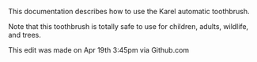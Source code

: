 This documentation describes how to use the Karel automatic toothbrush.

Note that this toothbrush is totally safe to use for children, adults, wildlife, and trees.

This edit was made on Apr 19th 3:45pm via Github.com
